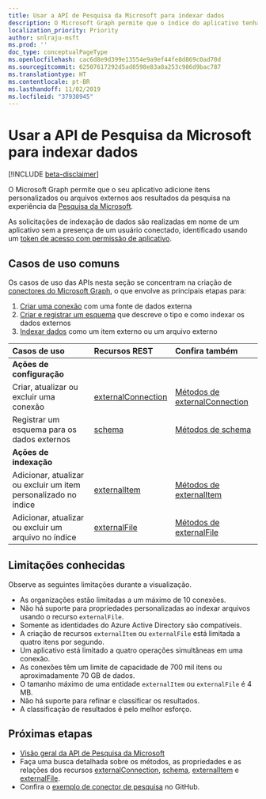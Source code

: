 ```yaml
---
title: Usar a API de Pesquisa da Microsoft para indexar dados
description: O Microsoft Graph permite que o índice do aplicativo tenha itens personalizados ou arquivos externos no serviço da Pesquisa da Microsoft.
localization_priority: Priority
author: snlraju-msft
ms.prod: ''
doc_type: conceptualPageType
ms.openlocfilehash: cac6d8e9d399e13554e9a9ef44fe8d869c0ad70d
ms.sourcegitcommit: 62507617292d5ad8598e83a8a253c986d9bac787
ms.translationtype: HT
ms.contentlocale: pt-BR
ms.lasthandoff: 11/02/2019
ms.locfileid: "37938945"
---
```

# <a name="use-the-microsoft-search-api-to-index-data"></a>Usar a API de Pesquisa da Microsoft para indexar dados

[!INCLUDE [beta-disclaimer](../../includes/beta-disclaimer.md)]

O Microsoft Graph permite que o seu aplicativo adicione itens personalizados ou arquivos externos aos resultados da pesquisa na experiência da [Pesquisa da Microsoft](/microsoftsearch/overview-microsoft-search).

As solicitações de indexação de dados são realizadas em nome de um aplicativo sem a presença de um usuário conectado, identificado usando um [token de acesso com permissão de aplicativo](/graph/auth-v2-service).

## <a name="common-use-cases"></a>Casos de uso comuns

Os casos de uso das APIs nesta seção se concentram na criação de [conectores do Microsoft Graph](/microsoftsearch/connectors-overview), o que envolve as principais etapas para:

1. [Criar uma conexão](../api/external-post-connections.md) com uma fonte de dados externa
2. [Criar e registrar um esquema](../api/externalconnection-post-schema.md) que descreve o tipo e como indexar os dados externos
3. [Indexar dados](../api/externalconnection-put-items.md) como um item externo ou um arquivo externo

| Casos de uso                                        | Recursos REST                              | Confira também |
|:-------------------------------------------------|:--------------------------------------------|:--|
| **Ações de configuração**                        |                                             |   |
| Criar, atualizar ou excluir uma conexão           | [externalConnection](externalconnection.md) | [Métodos de externalConnection](externalconnection.md#methods) |
| Registrar um esquema para os dados externos          | [schema](schema.md)                         | [Métodos de schema](schema.md#methods) |
| **Ações de indexação**                             |                                             |   |
| Adicionar, atualizar ou excluir um item personalizado no índice | [externalItem](externalitem.md)             | [Métodos de externalItem](externalItem.md#methods) |
| Adicionar, atualizar ou excluir um arquivo no índice        | [externalFile](externalfile.md)             | [Métodos de externalFile](externalfile.md#methods) |

## <a name="known-limitations"></a>Limitações conhecidas

Observe as seguintes limitações durante a visualização.

- As organizações estão limitadas a um máximo de 10 conexões.
- Não há suporte para propriedades personalizadas ao indexar arquivos usando o recurso `externalFile`.
- Somente as identidades do Azure Active Directory são compatíveis.
- A criação de recursos `externalItem` ou `externalFile` está limitada a quatro itens por segundo.
- Um aplicativo está limitado a quatro operações simultâneas em uma conexão.
- As conexões têm um limite de capacidade de 700 mil itens ou aproximadamente 70 GB de dados.
- O tamanho máximo de uma entidade `externalItem` ou `externalFile` é 4 MB.
- Não há suporte para refinar e classificar os resultados.
- A classificação de resultados é pelo melhor esforço.

## <a name="next-steps"></a>Próximas etapas

- [Visão geral da API de Pesquisa da Microsoft](/graph/search-concept-overview)
- Faça uma busca detalhada sobre os métodos, as propriedades e as relações dos recursos [externalConnection](externalconnection.md), [schema](schema.md), [externalItem](externalitem.md) e [externalFile](externalfile.md).
- Confira o [exemplo de conector de pesquisa](https://github.com/microsoftgraph/msgraph-search-connector-sample) no GitHub.
